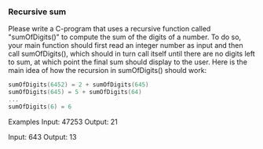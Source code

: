 ### Recursive sum

    
Please write a C-program that uses a recursive function called "sumOfDigits()" to compute the sum of the digits of a number. 
To do so, your main function should first read an integer number as input and then call sumOfDigits(), which should in turn 
call itself until there are no digits left to sum, at which point the final sum should display to the user.
Here is the main idea of how the recursion in sumOfDigits() should work:
```c
sumOfDigits(6452) = 2 + sumOfDigits(645)
sumOfDigits(645) = 5 + sumOfDigits(64)
...
sumOfDigits(6) = 6
```
Examples
Input: 47253
Output: 21
 
Input: 643
Output: 13
